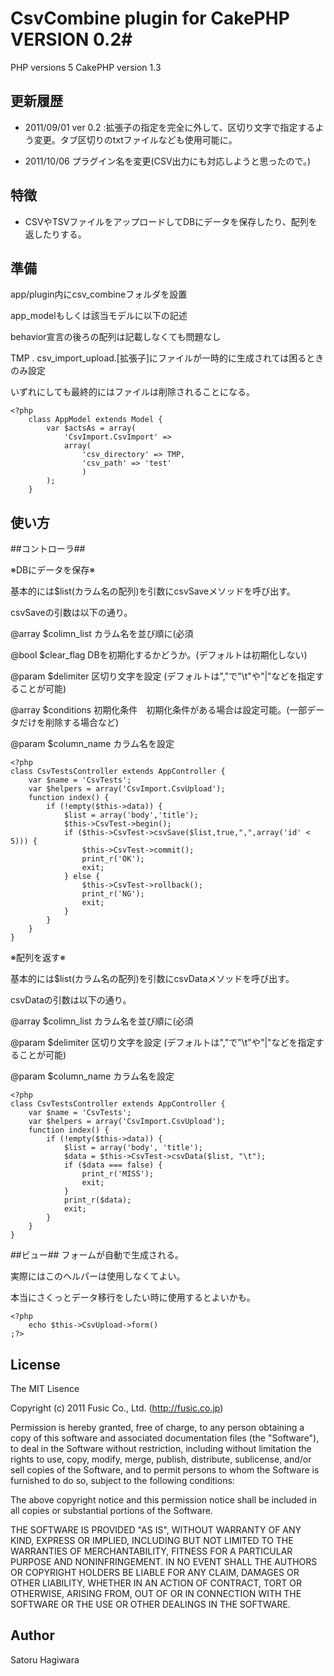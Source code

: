 # CsvCombine plugin for CakePHP VERSION 0.2#
PHP versions  5
CakePHP version 1.3

## 更新履歴 ##

* 2011/09/01 ver 0.2 :拡張子の指定を完全に外して、区切り文字で指定するよう変更。タブ区切りのtxtファイルなども使用可能に。

* 2011/10/06 プラグイン名を変更(CSV出力にも対応しようと思ったので。)

## 特徴 ##

* CSVやTSVファイルをアップロードしてDBにデータを保存したり、配列を返したりする。

## 準備 ##

app/plugin内にcsv_combineフォルダを設置

app_modelもしくは該当モデルに以下の記述

behavior宣言の後ろの配列は記載しなくても問題なし

TMP . csv_import_upload.[拡張子]にファイルが一時的に生成されては困るときのみ設定

いずれにしても最終的にはファイルは削除されることになる。


    <?php
        class AppModel extends Model {
            var $actsAs = array(
                'CsvImport.CsvImport' =>
                array(
                    'csv_directory' => TMP,
                    'csv_path' => 'test'
                    )
            );
        }

## 使い方 ##
##コントローラ##

※DBにデータを保存※

基本的には$list(カラム名の配列)を引数にcsvSaveメソッドを呼び出す。

csvSaveの引数は以下の通り。

@array $colimn_list カラム名を並び順に(必須

@bool $clear_flag DBを初期化するかどうか。(デフォルトは初期化しない)

@param $delimiter 区切り文字を設定 (デフォルトは","で"\t"や"|"などを指定することが可能)

@array $conditions 初期化条件　初期化条件がある場合は設定可能。(一部データだけを削除する場合など)

@param $column_name カラム名を設定


    <?php
    class CsvTestsController extends AppController {
        var $name = 'CsvTests';
        var $helpers = array('CsvImport.CsvUpload');
        function index() {
            if (!empty($this->data)) {
                $list = array('body','title');
                $this->CsvTest->begin();
                if ($this->CsvTest->csvSave($list,true,",",array('id' < 5))) {
                    $this->CsvTest->commit();
                    print_r('OK');
                    exit;
                } else {
                    $this->CsvTest->rollback();
                    print_r('NG');
                    exit;
                }
            }
        }
    }

※配列を返す※

基本的には$list(カラム名の配列)を引数にcsvDataメソッドを呼び出す。

csvDataの引数は以下の通り。

@array $colimn_list カラム名を並び順に(必須

@param $delimiter 区切り文字を設定 (デフォルトは","で"\t"や"|"などを指定することが可能)

@param $column_name カラム名を設定


    <?php
    class CsvTestsController extends AppController {
        var $name = 'CsvTests';
        var $helpers = array('CsvImport.CsvUpload');
        function index() {
            if (!empty($this->data)) {
                $list = array('body', 'title');
                $data = $this->CsvTest->csvData($list, "\t");
                if ($data === false) {
                    print_r('MISS');
                    exit;
                }
                print_r($data);
                exit;
            }
        }
    }

##ビュー##
フォームが自動で生成される。

実際にはこのヘルパーは使用しなくてよい。

本当にさくっとデータ移行をしたい時に使用するとよいかも。


    <?php 
        echo $this->CsvUpload->form()
    ;?>




## License ##

The MIT Lisence

Copyright (c) 2011 Fusic Co., Ltd. (http://fusic.co.jp)

Permission is hereby granted, free of charge, to any person obtaining a copy of this software and associated documentation files (the "Software"), to deal in the Software without restriction, including without limitation the rights to use, copy, modify, merge, publish, distribute, sublicense, and/or sell copies of the Software, and to permit persons to whom the Software is furnished to do so, subject to the following conditions:

The above copyright notice and this permission notice shall be included in all copies or substantial portions of the Software.

THE SOFTWARE IS PROVIDED "AS IS", WITHOUT WARRANTY OF ANY KIND, EXPRESS OR IMPLIED, INCLUDING BUT NOT LIMITED TO THE WARRANTIES OF MERCHANTABILITY, FITNESS FOR A PARTICULAR PURPOSE AND NONINFRINGEMENT. IN NO EVENT SHALL THE AUTHORS OR COPYRIGHT HOLDERS BE LIABLE FOR ANY CLAIM, DAMAGES OR OTHER LIABILITY, WHETHER IN AN ACTION OF CONTRACT, TORT OR OTHERWISE, ARISING FROM, OUT OF OR IN CONNECTION WITH THE SOFTWARE OR THE USE OR OTHER DEALINGS IN THE SOFTWARE.

## Author ##

Satoru Hagiwara
